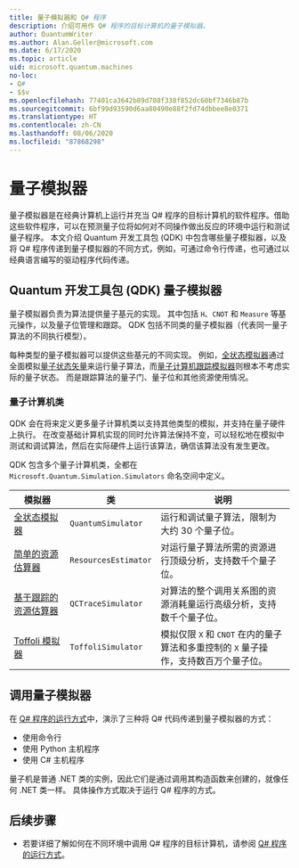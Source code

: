 ```yaml
---
title: 量子模拟器和 Q# 程序
description: 介绍可用作 Q# 程序的目标计算机的量子模拟器。
author: QuantumWriter
ms.author: Alan.Geller@microsoft.com
ms.date: 6/17/2020
ms.topic: article
uid: microsoft.quantum.machines
no-loc:
- Q#
- $$v
ms.openlocfilehash: 77401ca3642b89d708f338f852dc60bf7346b87b
ms.sourcegitcommit: 6bf99d93590d6aa80490e88f2fd74dbbee8e0371
ms.translationtype: HT
ms.contentlocale: zh-CN
ms.lasthandoff: 08/06/2020
ms.locfileid: "87868298"
---
```

# <a name="quantum-simulators"></a>量子模拟器

量子模拟器是在经典计算机上运行并充当 Q# 程序的目标计算机的软件程序。借助这些软件程序，可以在预测量子位将如何对不同操作做出反应的环境中运行和测试量子程序。 本文介绍 Quantum 开发工具包 (QDK) 中包含哪些量子模拟器，以及将 Q# 程序传递到量子模拟器的不同方式，例如，可通过命令行传递，也可通过以经典语言编写的驱动程序代码传递。  



## <a name="the-quantum-development-kit-qdk-quantum-simulators"></a>Quantum 开发工具包 (QDK) 量子模拟器

量子模拟器负责为算法提供量子基元的实现。 其中包括 `H`、`CNOT` 和 `Measure` 等基元操作，以及量子位管理和跟踪。 QDK 包括不同类的量子模拟器（代表同一量子算法的不同执行模型）。 


每种类型的量子模拟器可以提供这些基元的不同实现。 例如，[全状态模拟器](xref:microsoft.quantum.machines.full-state-simulator)通过全面模拟[量子状态矢量](xref:microsoft.quantum.glossary#quantum-state)来运行量子算法，而[量子计算机跟踪模拟器](xref:microsoft.quantum.machines.qc-trace-simulator.intro)则根本不考虑实际的量子状态。 而是跟踪算法的量子门、量子位和其他资源使用情况。

### <a name="quantum-machine-classes"></a>量子计算机类

QDK 会在将来定义更多量子计算机类以支持其他类型的模拟，并支持在量子硬件上执行。 在改变基础计算机实现的同时允许算法保持不变，可以轻松地在模拟中测试和调试算法，然后在实际硬件上运行该算法，确信该算法没有发生更改。

QDK 包含多个量子计算机类，全都在 `Microsoft.Quantum.Simulation.Simulators` 命名空间中定义。

|模拟器 |类|说明|
|-----|------|---|
|[全状态模拟器](xref:microsoft.quantum.machines.full-state-simulator)| `QuantumSimulator` | 运行和调试量子算法，限制为大约 30 个量子位。 |
|[简单的资源估算器](xref:microsoft.quantum.machines.resources-estimator)| `ResourcesEstimator` | 对运行量子算法所需的资源进行顶级分析，支持数千个量子位。|
|[基于跟踪的资源估算器](xref:microsoft.quantum.machines.qc-trace-simulator.intro)|  `QCTraceSimulator` |对算法的整个调用关系图的资源消耗量运行高级分析，支持数千个量子位。|
|[Toffoli 模拟器](xref:microsoft.quantum.machines.toffoli-simulator)| `ToffoliSimulator` |模拟仅限 `X` 和 `CNOT` 在内的量子算法和多重控制的 `X` 量子操作，支持数百万个量子位。 |

## <a name="invoking-the-quantum-simulator"></a>调用量子模拟器

在 [Q# 程序的运行方式](xref:microsoft.quantum.guide.host-programs)中，演示了三种将 Q# 代码传递到量子模拟器的方式： 

* 使用命令行
* 使用 Python 主机程序
* 使用 C# 主机程序

量子机是普通 .NET 类的实例，因此它们是通过调用其构造函数来创建的，就像任何 .NET 类一样。 具体操作方式取决于运行 Q# 程序的方式。

## <a name="next-steps"></a>后续步骤

* 若要详细了解如何在不同环境中调用 Q# 程序的目标计算机，请参阅 [Q# 程序的运行方式](xref:microsoft.quantum.guide.host-programs)。
